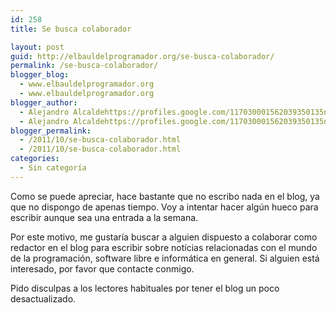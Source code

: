 ```yaml
---
id: 258
title: Se busca colaborador

layout: post
guid: http://elbauldelprogramador.org/se-busca-colaborador/
permalink: /se-busca-colaborador/
blogger_blog:
  - www.elbauldelprogramador.org
  - www.elbauldelprogramador.org
blogger_author:
  - Alejandro Alcaldehttps://profiles.google.com/117030001562039350135noreply@blogger.com
  - Alejandro Alcaldehttps://profiles.google.com/117030001562039350135noreply@blogger.com
blogger_permalink:
  - /2011/10/se-busca-colaborador.html
  - /2011/10/se-busca-colaborador.html
categories:
  - Sin categoría
---
```

Como se puede apreciar, hace bastante que no escribo nada en el blog, ya que no dispongo de apenas tiempo. Voy a intentar hacer algún hueco para escribir aunque sea una entrada a la semana.

Por este motivo, me gustaría buscar a alguien dispuesto a colaborar como redactor en el blog para escribir sobre notícias relacionadas con el mundo de la programación, software libre e informática en general. Si alguien está interesado, por favor que contacte conmigo.

Pido disculpas a los lectores habituales por tener el blog un poco desactualizado.

